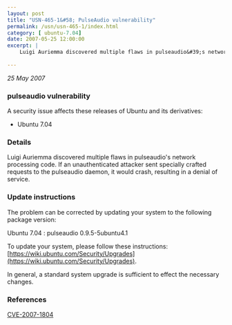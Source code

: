 ```yaml
---
layout: post
title: "USN-465-1&#58; PulseAudio vulnerability"
permalink: /usn/usn-465-1/index.html
category: [ ubuntu-7.04]
date: 2007-05-25 12:00:00
excerpt: |
    Luigi Auriemma discovered multiple flaws in pulseaudio&#39;s network processing code.  If an unauthenticated attacker sent specially crafted requests to the pulseaudio daemon, it would crash, resulting in a denial of service.
    
--- 
```

 
 

*25 May 2007*

### pulseaudio vulnerability

A security issue affects these releases of Ubuntu and its derivatives:

* Ubuntu 7.04

### Details

Luigi Auriemma discovered multiple flaws in pulseaudio&#39;s network processing code. If an unauthenticated attacker sent specially crafted requests to the pulseaudio daemon, it would crash, resulting in a denial of service.

### Update instructions

The problem can be corrected by updating your system to the following package version:

Ubuntu 7.04
 : pulseaudio <span>0.9.5-5ubuntu4.1</span>

To update your system, please follow these instructions: [https://wiki.ubuntu.com/Security/Upgrades](https://wiki.ubuntu.com/Security/Upgrades).

In general, a standard system upgrade is sufficient to effect the necessary changes.

### References

 
 [CVE-2007-1804](http://people.ubuntu.com/~ubuntu-security/cve/CVE-2007-1804)
 

